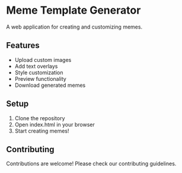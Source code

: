 # Meme Template Generator

A web application for creating and customizing memes.

## Features

- Upload custom images
- Add text overlays
- Style customization
- Preview functionality
- Download generated memes

## Setup

1. Clone the repository
2. Open index.html in your browser
3. Start creating memes!

## Contributing

Contributions are welcome! Please check our contributing guidelines.